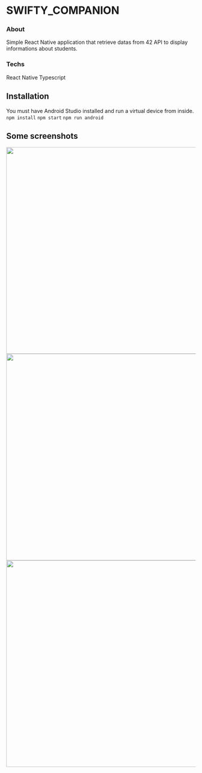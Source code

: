 # SWIFTY_COMPANION

### About

Simple React Native application that retrieve datas from 42 API to display informations about students.

### Techs

React Native
Typescript

## Installation

You must have Android Studio installed and run a virtual device from inside.
`npm install`
`npm start`
`npm run android`

## Some screenshots

<p align="center">
  <img height="550" src="https://i.imgur.com/M8AWxxH.png">
  <img height="550" src="https://i.imgur.com/k7vqrxs.png">
  <img height="550" src="https://i.imgur.com/8DW4O3C.png">
</p>
